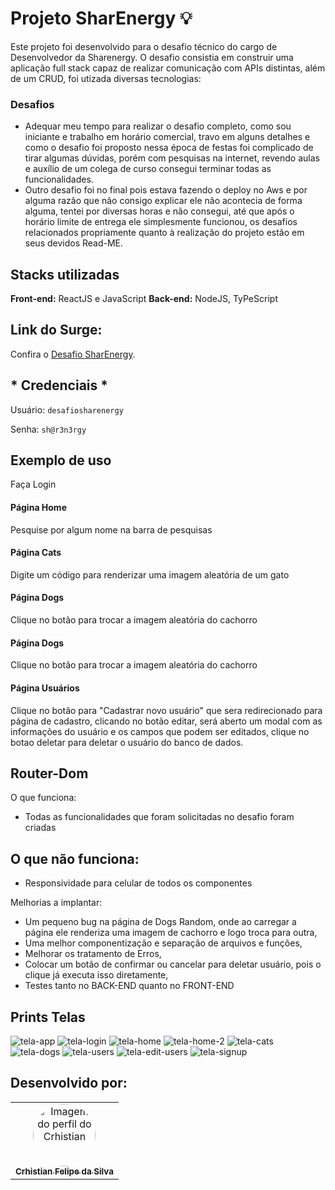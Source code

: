 
# Projeto SharEnergy :bulb:

Este projeto foi desenvolvido para o desafio técnico do cargo de Desenvolvedor  da Sharenergy. O desafio consistia em construir uma aplicação full stack capaz de realizar comunicação com APIs distintas, além de um CRUD, foi utizada diversas tecnologias:

### Desafios

- Adequar meu tempo para realizar o desafio completo, como sou iniciante e trabalho em horário comercial, travo em alguns detalhes e como o desafio foi proposto nessa época de festas foi complicado de tirar algumas dúvidas, porém com pesquisas na internet, revendo aulas e auxílio de um colega de curso consegui terminar todas as funcionalidades.
- Outro desafio foi no final pois estava fazendo o deploy no Aws e por alguma razão que não consigo explicar ele não acontecia de forma alguma, tentei por diversas horas e não consegui, até que após o horário limite de entrega ele simplesmente funcionou, os desafios relacionados propriamente quanto à realização do projeto estão em seus devidos Read-ME.

## Stacks utilizadas

**Front-end:** ReactJS e JavaScript
**Back-end:** NodeJS, TyPeScript

## Link do Surge:
<p>Confira o <a href="http://placid-toe.surge.sh/" target="blank"> Desafio SharEnergy</a>.</p>

## * Credenciais *

Usuário: `desafiosharenergy`

Senha: `sh@r3n3rgy`


## Exemplo de uso 
Faça Login

####  Página Home
Pesquise por algum nome na barra de pesquisas

####  Página Cats
Digite um código para renderizar uma imagem aleatória de um gato

####  Página Dogs
Clique no botão para trocar a imagem aleatória do cachorro

####  Página Dogs
Clique no botão para trocar a imagem aleatória do cachorro

####  Página Usuários
Clique no botão para "Cadastrar novo usuário" que sera redirecionado para página de cadastro, clicando no botão editar, será aberto um modal com as informações do usuário e os campos que podem ser editados, clique no botao deletar para deletar o usuário do banco de dados.

## Router-Dom

O que funciona:
- Todas as funcionalidades que foram solicitadas no desafio foram criadas

## O que não funciona: 

- Responsividade para celular de todos os componentes 

Melhorias a implantar:

- Um pequeno bug na página de Dogs Random, onde ao carregar a página ele renderiza uma imagem de cachorro e logo troca para outra,
- Uma melhor componentização e separação de arquivos e funções,
- Melhorar os tratamento de Erros,
- Colocar um botão de confirmar ou cancelar para deletar usuário, pois o clique já executa isso diretamente,
- Testes tanto no BACK-END quanto no FRONT-END

## Prints Telas 
![tela-app](https://user-images.githubusercontent.com/89948060/211947857-841189b5-174b-4166-8f5e-ee490287aec0.png)
![tela-login](https://user-images.githubusercontent.com/89948060/211947958-7ac75d3a-e70e-4311-afdf-0ce342578cb3.png)
![tela-home](https://user-images.githubusercontent.com/89948060/211947905-ad0ca5a2-c1eb-4d36-8725-eb452c601666.png)
![tela-home-2](https://user-images.githubusercontent.com/89948060/211947947-3555a916-dbe1-4bf0-a657-790dcded7684.png)
![tela-cats](https://user-images.githubusercontent.com/89948060/211947999-dc1dd690-40d9-4a39-b17b-7c9183b8fdbe.png)
![tela-dogs](https://user-images.githubusercontent.com/89948060/211948016-eb2b385a-32ae-4820-98e2-0081208d93d7.png)
![tela-users](https://user-images.githubusercontent.com/89948060/211948086-5f5bec5a-56cb-456a-9dfd-f5fde9c50434.png)
![tela-edit-users](https://user-images.githubusercontent.com/89948060/211948035-b8f51e99-022c-4151-8f07-be4efb180070.png)
![tela-signup](https://user-images.githubusercontent.com/89948060/211948054-f65ff649-f421-4fc6-b2ad-aa21695f1061.png)

## Desenvolvido por: 

<table align="center">
  <tr>
      <td align="center"><a href="https://github.com/crhisfoz">
        <img src="https://avatars.githubusercontent.com/u/89948060?v=4" style="border-radius: 50%" width="100px" alt="Imagem do perfil do Crhistian"/>
      <br />
        <sub><b>Crhistian Felipe da Silva</b></sub>
      <br />
      </td>    
</table>
